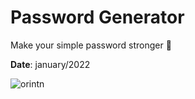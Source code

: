 # Password Generator 
Make your simple password stronger 💪 

**Date**: january/2022

![orintn](https://user-images.githubusercontent.com/61796802/151588336-35c7b0a4-5af5-4d06-a923-d0569c83153d.png)
